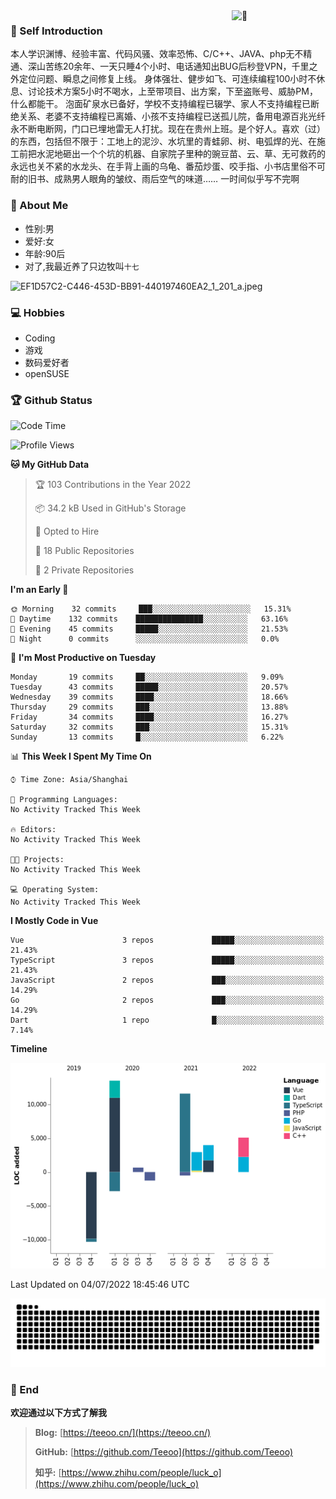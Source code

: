 <img align="right" width="150" alt="🦑" src="https://count.getloli.com/get/@:teeoo?theme=rule34">

### 🤷 Self Introduction

本人学识渊博、经验丰富、代码风骚、效率恐怖、C/C++、JAVA、php无不精通、深山苦练20余年、一天只睡4个小时、电话通知出BUG后秒登VPN，千里之外定位问题、瞬息之间修复上线。 身体强壮、健步如飞、可连续编程100小时不休息、讨论技术方案5小时不喝水，上至带项目、出方案，下至盗账号、威胁PM，什么都能干。 泡面矿泉水已备好，学校不支持编程已辍学、家人不支持编程已断绝关系、老婆不支持编程已离婚、小孩不支持编程已送孤儿院，备用电源百兆光纤永不断电断网，门口已埋地雷无人打扰。现在在贵州上班。是个好人。喜欢（过）的东西，包括但不限于：工地上的泥沙、水坑里的青蛙卵、树、电弧焊的光、在施工前把水泥地砸出一个个坑的机器、自家院子里种的豌豆苗、云、草、无可救药的永远也关不紧的水龙头、在手背上画的乌龟、番茄炒蛋、咬手指、小书店里俗不可耐的旧书、成熟男人眼角的皱纹、雨后空气的味道…… 一时间似乎写不完啊

### 🤵 About Me

- 性别:男
- 爱好:女
- 年龄:90后
- 对了,我最近养了只边牧叫`十七`

![EF1D57C2-C446-453D-BB91-440197460EA2_1_201_a.jpeg](https://i.loli.net/2021/08/17/CW4J9Hf5tDAIgmk.jpg)

### 💻 Hobbies

* Coding
* 游戏
* 数码爱好者
* openSUSE

### 🏆 Github Status

<!--START_SECTION:waka-->
![Code Time](http://img.shields.io/badge/Code%20Time-0%20secs-blue)

![Profile Views](http://img.shields.io/badge/Profile%20Views-106-blue)

**🐱 My GitHub Data** 

> 🏆 103 Contributions in the Year 2022
 > 
> 📦 34.2 kB Used in GitHub's Storage 
 > 
> 💼 Opted to Hire
 > 
> 📜 18 Public Repositories 
 > 
> 🔑 2 Private Repositories  
 > 
**I'm an Early 🐤** 

```text
🌞 Morning    32 commits     ███░░░░░░░░░░░░░░░░░░░░░░   15.31% 
🌆 Daytime    132 commits    ███████████████░░░░░░░░░░   63.16% 
🌃 Evening    45 commits     █████░░░░░░░░░░░░░░░░░░░░   21.53% 
🌙 Night      0 commits      ░░░░░░░░░░░░░░░░░░░░░░░░░   0.0%

```
📅 **I'm Most Productive on Tuesday** 

```text
Monday       19 commits     ██░░░░░░░░░░░░░░░░░░░░░░░   9.09% 
Tuesday      43 commits     █████░░░░░░░░░░░░░░░░░░░░   20.57% 
Wednesday    39 commits     ████░░░░░░░░░░░░░░░░░░░░░   18.66% 
Thursday     29 commits     ███░░░░░░░░░░░░░░░░░░░░░░   13.88% 
Friday       34 commits     ████░░░░░░░░░░░░░░░░░░░░░   16.27% 
Saturday     32 commits     ███░░░░░░░░░░░░░░░░░░░░░░   15.31% 
Sunday       13 commits     █░░░░░░░░░░░░░░░░░░░░░░░░   6.22%

```


📊 **This Week I Spent My Time On** 

```text
⌚︎ Time Zone: Asia/Shanghai

💬 Programming Languages: 
No Activity Tracked This Week

🔥 Editors: 
No Activity Tracked This Week

🐱‍💻 Projects: 
No Activity Tracked This Week

💻 Operating System: 
No Activity Tracked This Week

```

**I Mostly Code in Vue** 

```text
Vue                      3 repos             █████░░░░░░░░░░░░░░░░░░░░   21.43% 
TypeScript               3 repos             █████░░░░░░░░░░░░░░░░░░░░   21.43% 
JavaScript               2 repos             ███░░░░░░░░░░░░░░░░░░░░░░   14.29% 
Go                       2 repos             ███░░░░░░░░░░░░░░░░░░░░░░   14.29% 
Dart                     1 repo              █░░░░░░░░░░░░░░░░░░░░░░░░   7.14%

```


**Timeline**

![Chart not found](https://raw.githubusercontent.com/Teeoo/Teeoo/main/charts/bar_graph.png) 


 Last Updated on 04/07/2022 18:45:46 UTC
<!--END_SECTION:waka-->
![contribution](https://github.com/teeoo/teeoo/blob/output/github-contribution-grid-snake.svg)

### 💬 End

**欢迎通过以下方式了解我**

> **Blog:** [https://teeoo.cn/](https://teeoo.cn/)
> 
> **GitHub:** [https://github.com/Teeoo](https://github.com/Teeoo)
> 
> **知乎:** [https://www.zhihu.com/people/luck_o](https://www.zhihu.com/people/luck_o)


